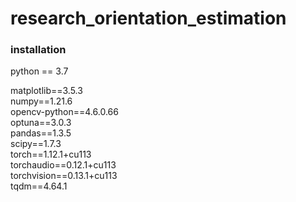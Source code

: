 # research_orientation_estimation


### installation
python  == 3.7



matplotlib==3.5.3  
numpy==1.21.6  
opencv-python==4.6.0.66  
optuna==3.0.3  
pandas==1.3.5  
scipy==1.7.3  
torch==1.12.1+cu113  
torchaudio==0.12.1+cu113  
torchvision==0.13.1+cu113  
tqdm==4.64.1  
